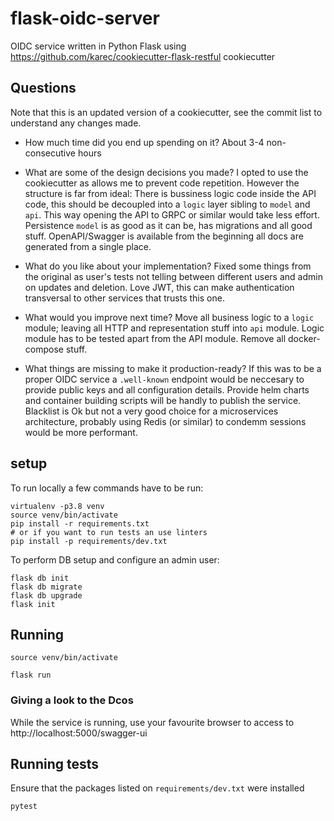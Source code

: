 # flask-oidc-server
OIDC service written in Python Flask using https://github.com/karec/cookiecutter-flask-restful cookiecutter

## Questions

Note that this is an updated version of a cookiecutter, see the commit list to understand any changes made.

* How much time did you end up spending on it?
About 3-4 non-consecutive hours

* What are some of the design decisions you made?
I opted to use the cookiecutter as allows me to prevent code repetition. However the structure is far from ideal:
There is bussiness logic code inside the API code, this should be decoupled into a `logic` layer sibling to `model` and `api`. This way opening the API to GRPC or similar would take less effort.
Persistence `model` is as good as it can be, has migrations and all good stuff.
OpenAPI/Swagger is available from the beginning all docs are generated from a single place.

* What do you like about your implementation?
Fixed some things from the original as user's tests not telling between different users and admin on updates and deletion.
Love JWT, this can make authentication transversal to other services that trusts this one.

* What would you improve next time?
Move all business logic to a `logic` module; leaving all HTTP and representation stuff into `api` module.
Logic module has to be tested apart from the API module.
Remove all docker-compose stuff.

* What things are missing to make it production-ready?
If this was to be a proper OIDC service a `.well-known` endpoint would be neccesary to provide public keys and all configuration details.
Provide helm charts and container building scripts will be handly to publish the service.
Blacklist is Ok but not a very good choice for a microservices architecture, probably using Redis (or similar) to condemm sessions would be more performant.


## setup 


To run locally a few commands have to be run:
```
virtualenv -p3.8 venv
source venv/bin/activate
pip install -r requirements.txt
# or if you want to run tests an use linters
pip install -p requirements/dev.txt
```
To perform DB setup and configure an admin user:


```
flask db init
flask db migrate
flask db upgrade
flask init
```

## Running 

```
source venv/bin/activate

flask run
```

### Giving a look to the Dcos 

While the service is running, use your favourite browser to access to http://localhost:5000/swagger-ui

## Running tests

Ensure that the packages listed on `requirements/dev.txt` were installed

```
pytest
```
